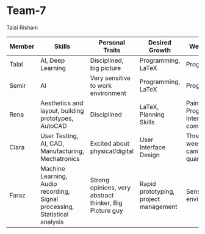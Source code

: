 # Team-7
Talal Rishani

Member | Skills | Personal Traits | Desired Growth | Weaknesses
 --- | --- | --- | --- | ---
 Talal | AI, Deep Learning | Disciplined, big picture | Programming, LaTeX | Programming
 Semir | AI | Very sensitive to work environment | Programming, LaTeX | Programming
 Rena | Aesthetics and layout, building prototypes, AutoCAD | Disciplined | LaTeX, Planning Skills | Painting, Programming, Interpersonal communication
 Clara | User Testing, AI, CAD, Manufacturing, Mechatronics | Excited about physical/digital | User Interface Design | Three weekends off campus this quarter
 Faraz | Machine Learning, Audio recording, Signal processing, Statistical analysis | Strong opinions, very abstract thinker, Big PIcture guy | Rapid prototyping, project management | Sensitive to environments
